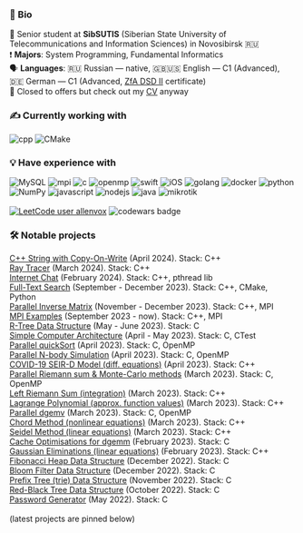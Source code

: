 ### 🔖  Bio
📖 Senior student at **SibSUTIS** (Siberian State University of Telecommunications and Information Sciences) in Novosibirsk 🇷🇺
<br>
❗ **Majors**: System Programming, Fundamental Informatics
<br>
🗣 **Languages**: 🇷🇺 Russian — native, 🇬🇧🇺🇸 English — C1 (Advanced), 🇩🇪 German — C1 (Advanced, [ZfA DSD II](https://www.auslandsschulwesen.de/Webs/ZfA/DE/Deutsch-lernen/DSD/DSD-II/dsd-II_node.html) certificate)
<br>
👷 Closed to offers but check out my [CV](https://allenvox.github.io/docs/grigoryev-cv-2024-en.pdf) anyway
<br>
### ✍  Currently working with
![cpp](https://img.shields.io/badge/C++-%2300599C.svg?&style=flat&logo=c%2B%2B&logoColor=white)
![CMake](https://img.shields.io/badge/CMake-%23008FBA.svg?style=flat&logo=cmake&logoColor=white)
<br>
### 💡 Have experience with
![MySQL](https://img.shields.io/badge/MySQL-4479A1.svg?style=flat&logo=mysql&logoColor=white)
![mpi](https://img.shields.io/badge/MPI-%2300599C.svg?&style=flat&logo=c%2B%2B&logoColor=white)
![c](https://img.shields.io/badge/C-%2300599C.svg?&style=flat&logo=c&logoColor=white)
![openmp](https://img.shields.io/badge/OpenMP-%2300599C.svg?&style=flat&logo=c&logoColor=white)
![swift](https://img.shields.io/badge/Swift-%23FA7343.svg?&style=flat&logo=swift&logoColor=white)
![iOS](https://img.shields.io/badge/iOS-%23181717.svg?style=flat&logo=apple&logoColor=white)
![golang](https://img.shields.io/badge/go-%2300ADD8.svg?&style=flat&logo=go&logoColor=white)
![docker](https://img.shields.io/badge/docker-%230db7ed.svg?style=flat&logo=docker&logoColor=white)
![python](https://img.shields.io/badge/python-3670A0?style=flat&logo=python&logoColor=ffdd54)
![NumPy](https://img.shields.io/badge/NumPy-%23013243.svg?style=flat&logo=numpy&logoColor=white)
![javascript](https://img.shields.io/badge/javascript-%23323330.svg?&style=flat&logo=javascript&logoColor=%23F7DF1E)
![nodejs](https://img.shields.io/badge/Node.js-%2343853D.svg?&style=flat&logo=node.js&logoColor=white)
![java](https://img.shields.io/badge/java-%23ED8B00.svg?&style=flat&logo=oracle&logoColor=white)
![mikrotik](https://img.shields.io/badge/mikrotik-%23181717.svg?style=flat&logo=mikrotik&logoColor=white)
<br><br>
[![LeetCode user allenvox](https://img.shields.io/badge/dynamic/json?style=flat&labelColor=black&color=%23ffa116&label=Solved&query=solvedOverTotal&url=https%3A%2F%2Fleetcode-badge.vercel.app%2Fapi%2Fusers%2Fallenvox&logo=leetcode&logoColor=yellow)](https://leetcode.com/allenvox/) ![codewars badge](https://www.codewars.com/users/allenvox/badges/small)
<br>
### 🛠 Notable projects
[C++ String with Copy-On-Write](https://github.com/allenvox/string-cow) (April 2024). Stack: C++<br>
[Ray Tracer](https://github.com/allenvox/ray-tracer) (March 2024). Stack: C++<br>
[Internet Chat](https://github.com/allenvox/chat-pthread) (February 2024). Stack: C++, pthread lib<br>
[Full-Text Search](https://github.com/allenvox/full-text-search) (September - December 2023). Stack: C++, CMake, Python<br>
[Parallel Inverse Matrix](https://github.com/allenvox/mpi-inverse-matrix) (November - December 2023). Stack: C++, MPI<br>
[MPI Examples](https://github.com/allenvox/mpi-examples) (September 2023 - now). Stack: C++, MPI<br>
[R-Tree Data Structure](https://github.com/allenvox/rtree) (May - June 2023). Stack: C<br>
[Simple Computer Architecture](https://github.com/allenvox/simple-computer) (April - May 2023). Stack: C, CTest<br>
[Parallel quickSort](https://github.com/allenvox/task-parallelism) (April 2023). Stack: C, OpenMP<br>
[Parallel N-body Simulation](https://github.com/allenvox/n-body) (April 2023). Stack: C, OpenMP<br>
[COVID-19 SEIR-D Model (diff. equations)](https://github.com/allenvox/seird-model) (April 2023). Stack: C++<br>
[Parallel Riemann sum & Monte-Carlo methods](https://github.com/allenvox/parallel-integration) (March 2023). Stack: C, OpenMP<br>
[Left Riemann Sum (integration)](https://github.com/allenvox/left-riemann-sum) (March 2023). Stack: C++<br>
[Lagrange Polynomial (approx. function values)](https://github.com/allenvox/lagrange-polynomial) (March 2023). Stack: C++<br>
[Parallel dgemv](https://github.com/allenvox/dgemv) (March 2023). Stack: C, OpenMP<br>
[Chord Method (nonlinear equations)](https://github.com/allenvox/chord-method) (March 2023). Stack: C++<br>
[Seidel Method (linear equations)](https://github.com/allenvox/seidel-method) (March 2023). Stack: C++<br>
[Cache Optimisations for dgemm](https://github.com/allenvox/cache-dgemm) (February 2023). Stack: C<br>
[Gaussian Eliminations (linear equations)](https://github.com/allenvox/gaussian-eliminations) (February 2023). Stack: C++<br>
[Fibonacci Heap Data Structure](https://github.com/allenvox/fibonacci-heap) (December 2022). Stack: C<br>
[Bloom Filter Data Structure](https://github.com/allenvox/bloom-filter) (December 2022). Stack: C<br>
[Prefix Tree (trie) Data Structure](https://github.com/allenvox/prefix-tree) (November 2022). Stack: C<br>
[Red-Black Tree Data Structure](https://github.com/allenvox/red-black-tree) (October 2022). Stack: C<br>
[Password Generator](https://github.com/allenvox/pwgen) (May 2022). Stack: C<br>
<br>
(latest projects are pinned below)
